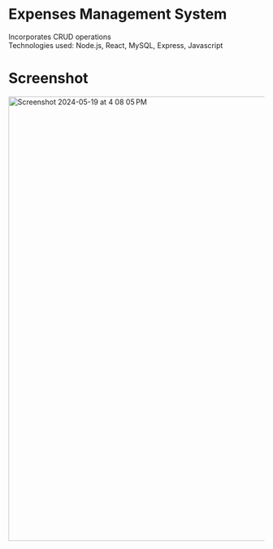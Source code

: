 # Expenses Management System
Incorporates CRUD operations  
Technologies used: Node.js, React, MySQL, Express, Javascript

# Screenshot
<img width="873" alt="Screenshot 2024-05-19 at 4 08 05 PM" src="https://github.com/awwab-ahmed/crud/assets/136768422/8c97881b-8cc9-42da-8c72-0603b9dc9c2a">
